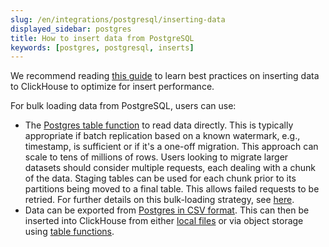 ```yaml
---
slug: /en/integrations/postgresql/inserting-data
displayed_sidebar: postgres
title: How to insert data from PostgreSQL
keywords: [postgres, postgresql, inserts]
---
```


We recommend reading [this guide](/en/guides/inserting-data) to learn best practices on inserting data to ClickHouse to optimize for insert performance.

For bulk loading data from PostgreSQL, users can use:

- The [Postgres table function](/en/sql-reference/table-functions/postgresql) to read data directly. This is typically appropriate if batch replication based on a known watermark, e.g., timestamp, is sufficient or if it's a one-off migration. This approach can scale to tens of millions of rows. Users looking to migrate larger datasets should consider multiple requests, each dealing with a chunk of the data. Staging tables can be used for each chunk prior to its partitions being moved to a final table. This allows failed requests to be retried. For further details on this bulk-loading strategy, see [here](https://clickhouse.com/blog/supercharge-your-clickhouse-data-loads-part3).
- Data can be exported from [Postgres in CSV format](https://blog.n8n.io/postgres-export-to-csv/). This can then be inserted into ClickHouse from either [local files](/en/integrations/data-ingestion/insert-local-files) or via object storage using [table functions](/en/sql-reference/statements/insert-into#inserting-using-a-table-function).
